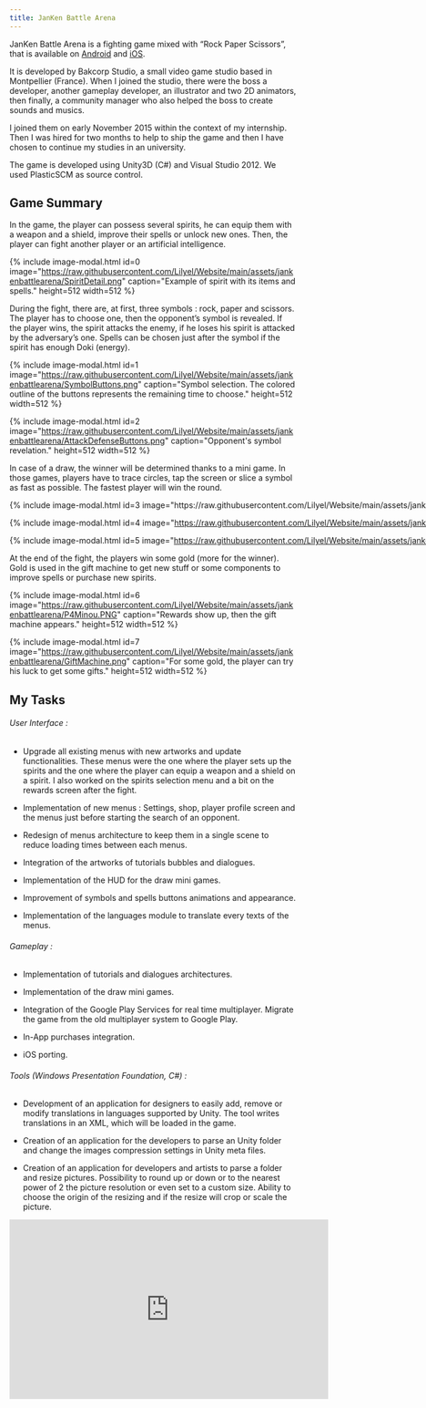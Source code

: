 ```yaml
---
title: JanKen Battle Arena
---
```


JanKen Battle Arena is a fighting game mixed with “Rock Paper Scissors”, that is available on [Android](https://play.google.com/store/apps/details?id=com.bakcorpstudio.jba&hl=en) and [iOS](https://apps.apple.com/us/app/jan-ken-battle-arena/id1160328096).

It is developed by Bakcorp Studio, a small video game studio based in Montpellier (France). When I joined the studio, there were the boss a developer, another gameplay developer, an illustrator and two 2D animators, then finally, a community manager who also helped the boss to create sounds and musics.

I joined them on early November 2015 within the context of my internship. Then I was hired for two months to help to ship the game and then I have chosen to continue my studies in an university.​

The game is developed using Unity3D (C#) and Visual Studio 2012. We used PlasticSCM as source control.

## Game Summary

In the game, the player can possess several spirits, he can equip them with a weapon and a shield, improve their spells or unlock new ones. Then, the player can fight another player or an artificial intelligence.

{% include image-modal.html id=0 image="https://raw.githubusercontent.com/Lilyel/Website/main/assets/jankenbattlearena/SpiritDetail.png" caption="Example of spirit with its items and spells." height=512 width=512 %}

During the fight, there are, at first, three symbols : rock, paper and scissors. The player has to choose one, then the opponent’s symbol is revealed. If the player wins, the spirit attacks the enemy, if he loses his spirit is attacked by the adversary’s one. Spells can be chosen just after the symbol if the spirit has enough Doki (energy).

{% include image-modal.html id=1 image="https://raw.githubusercontent.com/Lilyel/Website/main/assets/jankenbattlearena/SymbolButtons.png" caption="Symbol selection. The colored outline of the buttons represents the remaining time to choose." height=512 width=512 %}

{% include image-modal.html id=2 image="https://raw.githubusercontent.com/Lilyel/Website/main/assets/jankenbattlearena/AttackDefenseButtons.png" caption="Opponent's symbol revelation." height=512 width=512 %}

In case of a draw, the winner will be determined thanks to a mini game. In those games, players have to trace circles, tap the screen or slice a symbol as fast as possible. The fastest player will win the round.

<div style="display:inline; white-space:nowrap;">
{% include image-modal.html id=3 image="https://raw.githubusercontent.com/Lilyel/Website/main/assets/jankenbattlearena/RockDraw.png" caption="Symbol to circle." height=256 width=256 %}

{% include image-modal.html id=4 image="https://raw.githubusercontent.com/Lilyel/Website/main/assets/jankenbattlearena/ScissorsDraw.png" caption="Symbol to tap." height=256 width=256 %}

{% include image-modal.html id=5 image="https://raw.githubusercontent.com/Lilyel/Website/main/assets/jankenbattlearena/PaperDraw.png" caption="Symbol to slice." height=256 width=256 %}
</div>

At the end of the fight, the players win some gold (more for the winner). Gold is used in the gift machine to get new stuff or some components to improve spells or purchase new spirits.

{% include image-modal.html id=6 image="https://raw.githubusercontent.com/Lilyel/Website/main/assets/jankenbattlearena/P4Minou.PNG" caption="Rewards show up, then the gift machine appears." height=512 width=512 %}

{% include image-modal.html id=7 image="https://raw.githubusercontent.com/Lilyel/Website/main/assets/jankenbattlearena/GiftMachine.png" caption="For some gold, the player can try his luck to get some gifts." height=512 width=512 %}

## My Tasks

###### *User Interface* :

- Upgrade all existing menus with new artworks and update functionalities. These menus were the one where the player sets up the spirits and the one where the player can equip a weapon and a shield on a spirit. I also worked on the spirits selection menu and a bit on the rewards screen after the fight.

- Implementation of new menus : Settings, shop, player profile screen and the menus just before starting the search of an opponent.

- Redesign of menus architecture to keep them in a single scene to reduce loading times between each menus.

- Integration of the artworks of tutorials bubbles and dialogues.

- Implementation of the HUD for the draw mini games.

- Improvement of symbols and spells buttons animations and appearance.

- Implementation of the languages module to translate every texts of the menus.

###### *Gameplay* :

- Implementation of tutorials and dialogues architectures.

- Implementation of the draw mini games.

- Integration of the Google Play Services for real time multiplayer. Migrate the game from the old multiplayer system to Google Play.

- In-App purchases integration.

- iOS porting.​

###### *Tools* (Windows Presentation Foundation, C#) :

- Development of an application for designers to easily add, remove or modify translations in languages supported by Unity. The tool writes translations in an XML, which will be loaded in the game.

- Creation of an application for the developers to parse an Unity folder and change the images compression settings in Unity meta files.

- Creation of an application for developers and artists to parse a folder and resize pictures. Possibility to round up or down or to the nearest power of 2 the picture resolution or even set to a custom size. Ability to choose the origin of the resizing and if the resize will crop or scale the picture.

<div style="text-align:center">
    <iframe width="560" height="315" src="https://www.youtube.com/embed/btadhEyXHpA" title="YouTube video player" frameborder="0" allow="accelerometer; autoplay; clipboard-write; encrypted-media; gyroscope; picture-in-picture" allowfullscreen></iframe>
</div>